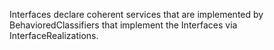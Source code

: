 Interfaces declare coherent services that are implemented by BehavioredClassifiers that implement the Interfaces via InterfaceRealizations.